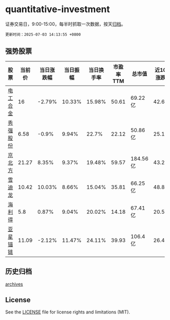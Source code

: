 # quantitative-investment

证券交易日，9:00-15:00，每半时抓取一次数据，按天[归档](archives)。

`更新时间：2025-07-03 14:13:55 +0800`

## 强势股票

|股票|当前价|当日涨跌幅|当日振幅|当日换手率|市盈率TTM|总市值|近10日涨跌幅|
|----|----|----|----|----|----|----|----|
|[电工合金](https://xueqiu.com/S/SZ300697)|16|-2.79%|10.33%|15.98%|50.61|69.22亿|42.6%|
|[秀强股份](https://xueqiu.com/S/SZ300160)|6.58|-0.9%|9.94%|22.7%|22.12|50.86亿|25.1%|
|[京北方](https://xueqiu.com/S/SZ002987)|21.27|8.35%|9.37%|19.48%|59.57|184.56亿|43.23%|
|[雪迪龙](https://xueqiu.com/S/SZ002658)|10.42|10.03%|8.66%|15.04%|35.81|66.25亿|48.86%|
|[海利得](https://xueqiu.com/S/SZ002206)|5.8|0.87%|9.04%|20.02%|14.18|67.41亿|20.58%|
|[亚星锚链](https://xueqiu.com/S/SH601890)|11.09|-2.12%|11.47%|24.11%|39.93|106.4亿|26.45%|

## 历史归档

[archives](archives)

## License

See the [LICENSE](LICENSE) file for license rights and limitations (MIT).